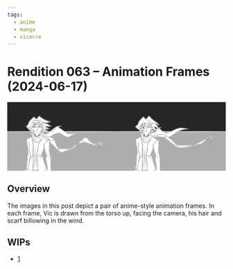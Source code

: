 ```yaml
---
tags:
  - anime
  - manga
  - vicerre
---
```


# Rendition 063 – Animation Frames (2024-06-17)

<div style="align-items: center; display: grid; grid-template-columns: 50% 50%;">
<img src="assets/2024-06-17_image-176.png" style="max-width: 100%;">
<img src="assets/2024-06-17_image-175.png" style="max-width: 100%;">
</div>

## Overview

The images in this post depict a pair of anime-style animation frames. In each frame, Vic is drawn from the torso up, facing the camera, his hair and scarf billowing in the wind.

## WIPs

- [1](https://cdn.discordapp.com/attachments/1208868988851847168/1252449425717071965/image.png)
